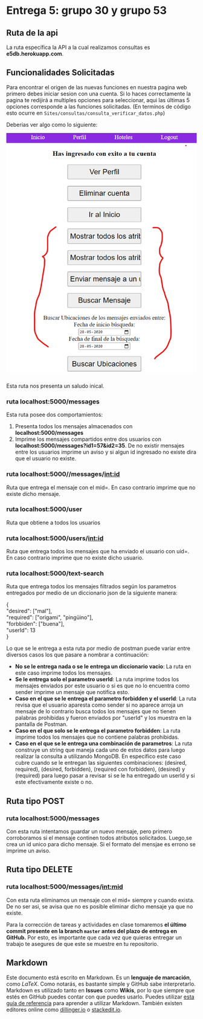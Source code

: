 # Entrega 5: grupo 30 y grupo 53

## Ruta de la api

La ruta específica la API a la cual realizamos consultas es **e5db.herokuapp.com**.

## Funcionalidades Solicitadas

Para encontrar el origen de las nuevas funciones en nuestra pagina web primero debes iniciar sesion con una cuenta. Si lo haces correctamente la pagina te redijirá a multiples opciones para seleccionar, aqui las últimas 5 opciones corresponde a las funciones solicitadas. (En terminos de código esto ocurre en ```Sites/consultas/consulta_verificar_datos.php```)

Deberias ver algo como lo siguiente:

![Alt text](funciones.png "Donde encontrar las funciones solcitadas")

### 



Esta ruta nos presenta un saludo inical.

### ruta **localhost:5000/messages**
Esta ruta posee dos comportamientos:
1. Presenta todos los mensajes almacenados con **localhost:5000/messages**
2. Imprime los mensajes compartidos entre dos usuarios con **localhost:5000/messages?id1=57&id2=35**. De no existir mensajes entre los usuarios imprime un aviso y si algun id ingresado no existe dira que el usuario no existe.


### ruta **localhost:5000//messages/<int:id>**
Ruta que entrega el mensaje con el mid=<id>. En caso contrario imprime que no existe dicho mensaje.

### ruta **localhost:5000/user**
Ruta que obtiene a todos los usuarios

### ruta **localhost:5000/users/<int:id>**
Ruta que entrega todos los mensajes que ha enviado el usuario con uid=<id>. En caso contrario imprime que no existe dicho usuario.

### ruta **localhost:5000/text-search**
Ruta que entrega todos los mensajes filtrados según los parametros entregados por medio de un diccionario json de la siguiente manera:

{  
    "desired": ["mal"],  
    "required": ["origami", "pingüino"],  
    "forbbiden": ["buena"],  
    "userId": 13  
}

Lo que se le entrega a esta ruta por medio de postman puede variar entre diversos casos los que pasare a nombrar a continuación:
- **No se le entrega nada o se le entrega un diccionario vacio**: La ruta en este caso imprime todos los mensajes.
- **Se le entrega solo el parametro userId**: La ruta imprime todos los mensajes enviados por este usuario o si es que no lo encuentra como sender imprime un mensaje que notifica esto.
- **Caso en el que se le entrega el parametro forbidden y el userId**: La ruta revisa que el usuario aparesta como sender si no aparece arroja un mensaje de lo contrario busca todos los mensajes que no tienen palabras prohibidas y fueron enviados por "userId" y los muestra en la pantalla de Postman.
- **Caso en el que solo se le entrega el parametro forbidden**: La ruta imprime todos los mensajes que no contiene palabras prohibidas.
- **Caso en el que se le entrega una combinación de parametros**: La ruta construye un string que maneja cada uno de estos datos para luego realizar la consulta a utilizando MongoDB. En especifico este caso cubre cuando se le entregan las siguientes combinaciones: (desired, required), (desired, forbidden), (required con forbidden), (desired) y (required) para luego pasar a revisar si se le ha entregado un userId y si este efectivamente existe o no.

## Ruta tipo POST
### ruta **localhost:5000/messages**
Con esta ruta intentamos guardar un nuevo mensaje, pero primero corroboramos si el mensaje continen todos atributos solicitados. Luego,se crea un id unico para dicho mensaje. Si el formato del mensjae es errono se imprime un aviso.

## Ruta tipo DELETE
### ruta **localhost:5000/messages/<int:mid>**
Con esta ruta eliminamos un mensaje con el mid=<mid> siempre y cuando exista. De no ser asi, se avisa que no es posible eliminar dicho mensaje ya que no existe.


Para la corrección de tareas y actividades en clase tomaremos **el último commit presente en la branch `master` antes del plazo de entrega en GitHub.** Por esto, es importante que cada vez que quieras entregar un trabajo te asegures de que este se muestre en tu repositorio.

## Markdown

Este documento está escrito en Markdown. Es un **lenguaje de marcación**, como *LaTeX*. Como notarás, es bastante simple y GitHub sabe interpretarlo. Markdown es utilizado tanto en **Issues** como **Wikis**, por lo que siempre que estés en GitHub puedes contar con que puedes usarlo. Puedes utilizar [esta guía de referencia](https://github.com/adam-p/markdown-here/wiki/Markdown-Cheatsheet) para aprender a utilizar Markdown. También existen editores online como [dillinger.io](http://dillinger.io/) o [stackedit.io](https://stackedit.io).
